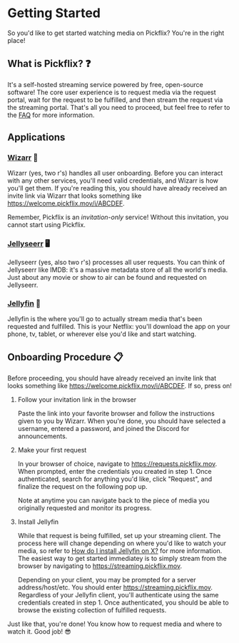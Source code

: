 # Getting Started

So you'd like to get started watching media on Pickflix? You're in the right
place!

## What is Pickflix? ❓

It's a self-hosted streaming service powered by free, open-source software! The
core user experience is to request media via the request portal, wait for the
request to be fulfilled, and then stream the request via the streaming portal.
That's all you need to proceed, but feel free to refer to the [FAQ](faq.md) for
more information.

## Applications

### [Wizarr](https://welcome.pickflix.mov) 🔮

Wizarr (yes, two r's) handles all user onboarding. Before you can interact with
any other services, you'll need valid credentials, and Wizarr is how you'll get
them. If you're reading this, you should have already received an invite link
via Wizarr that looks something like <https://welcome.pickflix.mov/i/ABCDEF>.

Remember, Pickflix is an *invitation-only* service! Without this invitation, you
cannot start using Pickflix.

### [Jellyseerr](https://requests.pickflix.mov) 🖥️

Jellyseerr (yes, also two r's) processes all user requests. You can think of
Jellyseerr like IMDB: it's a massive metadata store of all the world's media.
Just about any movie or show to air can be found and requested on Jellyseerr.

### [Jellyfin](https://streaming.pickflix.mov) 🍿

Jellyfin is the where you'll go to actually stream media that's been requested
and fulfilled. This is your Netflix: you'll download the app on your phone, tv,
tablet, or wherever else you'd like and start watching.

## Onboarding Procedure 📋

Before proceeding, you should have already received an invite link that looks
something like <https://welcome.pickflix.mov/i/ABCDEF>. If so, press on!

1. Follow your invitation link in the browser

   Paste the link into your favorite browser and follow the instructions given
   to you by Wizarr. When you're done, you should have selected a username,
   entered a password, and joined the Discord for announcements.

2. Make your first request

   In your browser of choice, navigate to <https://requests.pickflix.mov>. When
   prompted, enter the credentials you created in step 1. Once authenticated,
   search for anything you'd like, click "Request", and finalize the request on
   the following pop up.

   Note at anytime you can navigate back to the piece of media you originally
   requested and monitor its progress.

3. Install Jellyfin

   While that request is being fulfilled, set up your streaming client. The
   process here will change depending on where you'd like to watch your media,
   so refer to
   [How do I install Jellyfin on X?](faq.md#how-do-i-install-jellyfin-on-x-) for
   more information. The easiest way to get started immediatey is to simply
   stream from the browser by navigating to <https://streaming.pickflix.mov>.

   Depending on your client, you may be prompted for a server address/host/etc.
   You should enter <https://streaming.pickflix.mov>. Regardless of your
   Jellyfin client, you'll authenticate using the same credentials created in
   step 1. Once authenticated, you should be able to browse the existing
   collection of fulfilled requests.

Just like that, you're done! You know how to request media and where to watch
it. Good job! 😎
